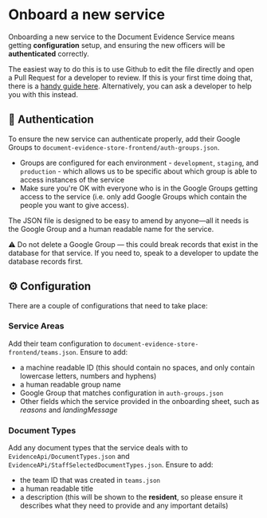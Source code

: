 # Onboard a new service

Onboarding a new service to the Document Evidence Service means getting **configuration** setup, and ensuring the new officers will be **authenticated** correctly.

The easiest way to do this is to use Github to edit the file directly and open a Pull Request for a developer to review. If this is your first time doing that, there is a [handy guide here](https://docs.github.com/en/github/managing-files-in-a-repository/editing-files-in-your-repository). Alternatively, you can ask a developer to help you with this instead.

## 🔐 Authentication

To ensure the new service can authenticate properly, add their Google Groups to `document-evidence-store-frontend/auth-groups.json`.
- Groups are configured for each environment - `development`, `staging`, and `production` - which allows us to be specific about which group is able to access instances of the service
- Make sure you're OK with everyone who is in the Google Groups getting access to the service (i.e. only add Google Groups which contain the people you want to give access).

The JSON file is designed to be easy to amend by anyone—all it needs is the Google Group and a human readable name for the service.

⚠️ Do not delete a Google Group — this could break records that exist in the database for that service. If you need to, speak to a developer to update the database records first.

## ⚙️ Configuration

There are a couple of configurations that need to take place:

### Service Areas

Add their team configuration to `document-evidence-store-frontend/teams.json`. Ensure to add:
- a machine readable ID (this should contain no spaces, and only contain lowercase letters, numbers and hyphens)
- a human readable group name
- Google Group that matches configuration in `auth-groups.json`
- Other fields which the service provided in the onboarding sheet, such as _reasons_ and _landingMessage_

### Document Types

Add any document types that the service deals with to `EvidenceApi/DocumentTypes.json` and `EvidenceAPi/StaffSelectedDocumentTypes.json`. Ensure to add:
- the team ID that was created in `teams.json`
- a human readable title
- a description (this will be shown to the **resident**, so please ensure it describes what they need to provide and any important details)
